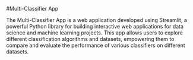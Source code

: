 #Multi-Classifier App

The Multi-Classifier App is a web application developed using Streamlit, a powerful Python library for building interactive web applications for data science and machine learning projects. 
This app allows users to explore different classification algorithms and datasets, empowering them to compare and evaluate the performance of various classifiers on different datasets.
